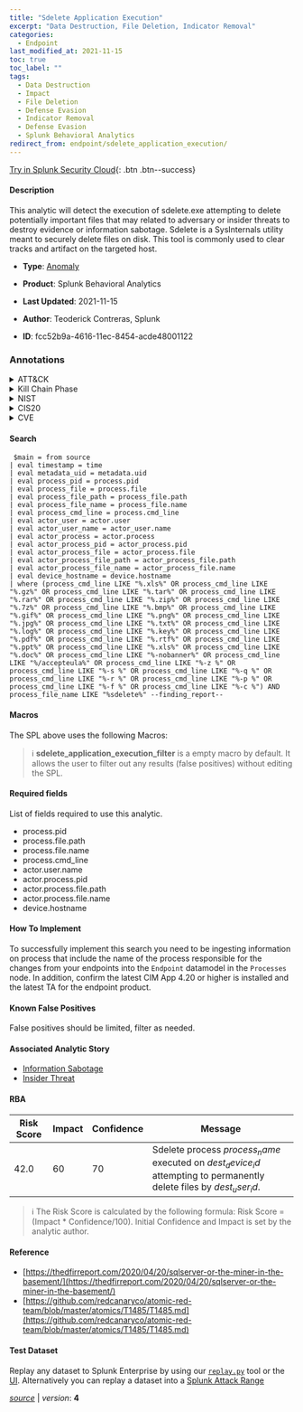 ```yaml
---
title: "Sdelete Application Execution"
excerpt: "Data Destruction, File Deletion, Indicator Removal"
categories:
  - Endpoint
last_modified_at: 2021-11-15
toc: true
toc_label: ""
tags:
  - Data Destruction
  - Impact
  - File Deletion
  - Defense Evasion
  - Indicator Removal
  - Defense Evasion
  - Splunk Behavioral Analytics
redirect_from: endpoint/sdelete_application_execution/
---
```




[Try in Splunk Security Cloud](https://www.splunk.com/en_us/cyber-security.html){: .btn .btn--success}

#### Description

This analytic will detect the execution of sdelete.exe attempting to delete potentially important files that may related to adversary or insider threats to destroy evidence or information sabotage. Sdelete is a SysInternals utility meant to securely delete files on disk. This tool is commonly used to clear tracks and artifact on the targeted host.

- **Type**: [Anomaly](https://github.com/splunk/security_content/wiki/Detection-Analytic-Types)
- **Product**: Splunk Behavioral Analytics

- **Last Updated**: 2021-11-15
- **Author**: Teoderick Contreras, Splunk
- **ID**: fcc52b9a-4616-11ec-8454-acde48001122

### Annotations
<details>
  <summary>ATT&CK</summary>

<div markdown="1">

#### [ATT&CK](https://attack.mitre.org/)

| ID          | Technique   | Tactic         |
| ----------- | ----------- |--------------- |
| [T1485](https://attack.mitre.org/techniques/T1485/) | Data Destruction | Impact |

| [T1070.004](https://attack.mitre.org/techniques/T1070/004/) | File Deletion | Defense Evasion |

| [T1070](https://attack.mitre.org/techniques/T1070/) | Indicator Removal | Defense Evasion |

</div>
</details>


<details>
  <summary>Kill Chain Phase</summary>

<div markdown="1">

* Actions On Objectives
* Exploitation


</div>
</details>


<details>
  <summary>NIST</summary>

<div markdown="1">

* DE.AE



</div>
</details>

<details>
  <summary>CIS20</summary>

<div markdown="1">

* CIS 10



</div>
</details>

<details>
  <summary>CVE</summary>

<div markdown="1">


</div>
</details>


#### Search

```
 $main = from source  
| eval timestamp = time  
| eval metadata_uid = metadata.uid  
| eval process_pid = process.pid 
| eval process_file = process.file 
| eval process_file_path = process_file.path 
| eval process_file_name = process_file.name 
| eval process_cmd_line = process.cmd_line 
| eval actor_user = actor.user 
| eval actor_user_name = actor_user.name 
| eval actor_process = actor.process 
| eval actor_process_pid = actor_process.pid 
| eval actor_process_file = actor_process.file 
| eval actor_process_file_path = actor_process_file.path 
| eval actor_process_file_name = actor_process_file.name 
| eval device_hostname = device.hostname 
| where (process_cmd_line LIKE "%.xls%" OR process_cmd_line LIKE "%.gz%" OR process_cmd_line LIKE "%.tar%" OR process_cmd_line LIKE "%.rar%" OR process_cmd_line LIKE "%.zip%" OR process_cmd_line LIKE "%.7z%" OR process_cmd_line LIKE "%.bmp%" OR process_cmd_line LIKE "%.gif%" OR process_cmd_line LIKE "%.png%" OR process_cmd_line LIKE "%.jpg%" OR process_cmd_line LIKE "%.txt%" OR process_cmd_line LIKE "%.log%" OR process_cmd_line LIKE "%.key%" OR process_cmd_line LIKE "%.pdf%" OR process_cmd_line LIKE "%.rtf%" OR process_cmd_line LIKE "%.ppt%" OR process_cmd_line LIKE "%.xls%" OR process_cmd_line LIKE "%.doc%" OR process_cmd_line LIKE "%-nobanner%" OR process_cmd_line LIKE "%/accepteula%" OR process_cmd_line LIKE "%-z %" OR process_cmd_line LIKE "%-s %" OR process_cmd_line LIKE "%-q %" OR process_cmd_line LIKE "%-r %" OR process_cmd_line LIKE "%-p %" OR process_cmd_line LIKE "%-f %" OR process_cmd_line LIKE "%-c %") AND process_file_name LIKE "%sdelete%" --finding_report--
```

#### Macros
The SPL above uses the following Macros:

> :information_source:
> **sdelete_application_execution_filter** is a empty macro by default. It allows the user to filter out any results (false positives) without editing the SPL.



#### Required fields
List of fields required to use this analytic.
* process.pid
* process.file.path
* process.file.name
* process.cmd_line
* actor.user.name
* actor.process.pid
* actor.process.file.path
* actor.process.file.name
* device.hostname



#### How To Implement
To successfully implement this search you need to be ingesting information on process that include the name of the process responsible for the changes from your endpoints into the `Endpoint` datamodel in the `Processes` node. In addition, confirm the latest CIM App 4.20 or higher is installed and the latest TA for the endpoint product.
#### Known False Positives
False positives should be limited, filter as needed.

#### Associated Analytic Story
* [Information Sabotage](/stories/information_sabotage)
* [Insider Threat](/stories/insider_threat)




#### RBA

| Risk Score  | Impact      | Confidence   | Message      |
| ----------- | ----------- |--------------|--------------|
| 42.0 | 60 | 70 | Sdelete process $process_name$ executed on $dest_device_id$ attempting to permanently delete files by $dest_user_id$. |


> :information_source:
> The Risk Score is calculated by the following formula: Risk Score = (Impact * Confidence/100). Initial Confidence and Impact is set by the analytic author.


#### Reference

* [https://thedfirreport.com/2020/04/20/sqlserver-or-the-miner-in-the-basement/](https://thedfirreport.com/2020/04/20/sqlserver-or-the-miner-in-the-basement/)
* [https://github.com/redcanaryco/atomic-red-team/blob/master/atomics/T1485/T1485.md](https://github.com/redcanaryco/atomic-red-team/blob/master/atomics/T1485/T1485.md)



#### Test Dataset
Replay any dataset to Splunk Enterprise by using our [`replay.py`](https://github.com/splunk/attack_data#using-replaypy) tool or the [UI](https://github.com/splunk/attack_data#using-ui).
Alternatively you can replay a dataset into a [Splunk Attack Range](https://github.com/splunk/attack_range#replay-dumps-into-attack-range-splunk-server)




[*source*](https://github.com/splunk/security_content/tree/develop/detections/endpoint/sdelete_application_execution.yml) \| *version*: **4**